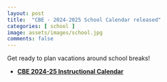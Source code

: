 ```yaml
---
layout: post
title:  "CBE - 2024-2025 School Calendar released"
categories: [ school ]
image: assets/images/school.jpg
comments: false
---
```


Get ready to plan vacations around school breaks!

+ **[CBE 2024-25 Instructional Calendar](https://cbe.ab.ca/news-centre/Pages/2024-2025-instructional-calendar-now-available.aspx)**

